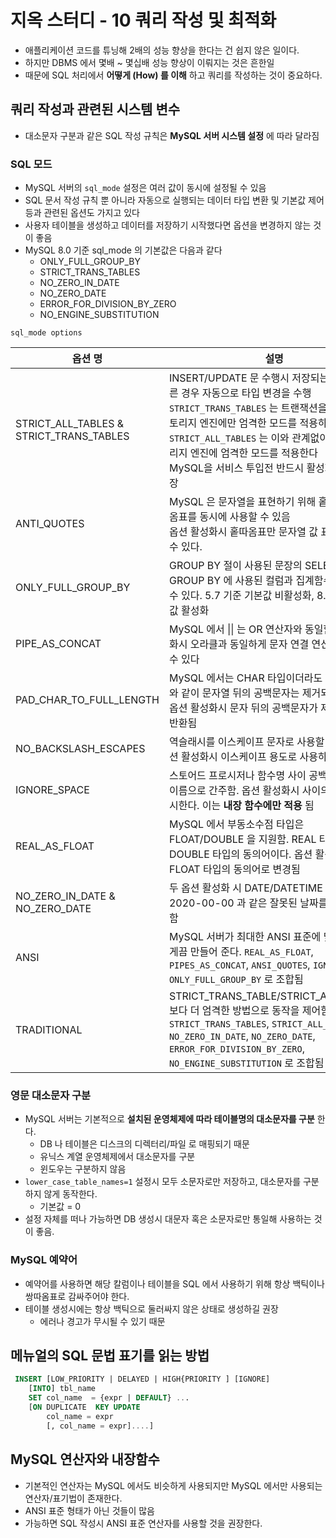 # 지옥 스터디 - 10 쿼리 작성 및 최적화
- 애플리케이션 코드를 튜닝해 2배의 성능 향상을 한다는 건 쉽지 않은 일이다.
- 하지만 DBMS 에서 몇배 ~ 몇십배 성능 향상이 이뤄지는 것은 흔한일
- 때문에 SQL 처리에서 **어떻게 (How) 를 이해** 하고 쿼리를 작성하는 것이 중요하다. 

## 쿼리 작성과 관련된 시스템 변수
- 대소문자 구분과 같은 SQL 작성 규칙은 **MySQL 서버 시스템 설정** 에 따라 달라짐

### SQL 모드
- MySQL 서버의 `sql_mode` 설정은 여러 값이 동시에 설정될 수 있음
- SQL 문서 작성 규칙 뿐 아니라 자동으로 실행되는 데이터 타입 변환 및 기본값 제어 등과 관련된 옵션도 가지고 있다
- 사용자 테이블을 생성하고 데이터를 저장하기 시작했다면 옵션을 변경하지 않는 것이 좋음
- MySQL 8.0 기준 sql_mode 의 기본값은 다음과 같다
  - ONLY_FULL_GROUP_BY
  - STRICT_TRANS_TABLES
  - NO_ZERO_IN_DATE
  - NO_ZERO_DATE
  - ERROR_FOR_DIVISION_BY_ZERO
  - NO_ENGINE_SUBSTITUTION

`sql_mode options`

| 옵션 명 | 설명 |
| --- | --- |
| STRICT_ALL_TABLES & STRICT_TRANS_TABLES  | INSERT/UPDATE 문 수행시 저장되는 타입이 다른 경우 자동으로 타입 변경을 수행 <br/> `STRICT_TRANS_TABLES` 는 트랜잭션을 지원하는 스토리지 엔진에만 엄격한 모드를 적용하고, `STRICT_ALL_TABLES` 는 이와 관계없이 모든 스토리지 엔진에 엄격한 모드를 적용한다 <br/> MySQL을 서비스 투입전 반드시 활성화 할 것을 권장 |
| ANTI_QUOTES | MySQL 은 문자열을 표현하기 위해 홑따옴표/쌍따옴표를 동시에 사용할 수 있음 <br/> 옵션 활성화시 홑따옴표만 문자열 값 표기로 사용할 수 있다. |
| ONLY_FULL_GROUP_BY | GROUP BY 절이 사용된 문장의 SELECT 절에는 GROUP BY 에 사용된 컬럼과 집계함수만 사용할 수 있다. 5.7 기준 기본값 비활성화, 8.0 기준 기본값 활성화 |
| PIPE_AS_CONCAT | MySQL 에서 &#124;&#124; 는 OR 연산자와 동일함. 옵션 활성화시 오라클과 동일하게 문자 연결 연산사로 사용할 수 있다 |
| PAD_CHAR_TO_FULL_LENGTH | MySQL 에서는 CHAR 타입이더라도 VARCHAR 와 같이 문자열 뒤의 공백문자는 제거되어 반환됨. 옵션 활성화시 문자 뒤의 공백문자가 제거되지 않고 반환됨 |
| NO_BACKSLASH_ESCAPES | 역슬래시를 이스케이프 문자로 사용할 수 있음. 옵션 활성화시 이스케이프 용도로 사용하지 못한다 |
| IGNORE_SPACE | 스토어드 프로시저나 함수명 사이 공백까지도 해당 이름으로 간주함. 옵션 활성화시 사이의 공백을 무시한다. 이는 **내장 함수에만 적용** 됨 |
| REAL_AS_FLOAT | MySQL 에서 부동소수점 타입은 FLOAT/DOUBLE 을 지원함. REAL 타입은 DOUBLE 타입의 동의어이다. 옵션 활성화시 FLOAT 타입의 동의어로 변경됨 |
| NO_ZERO_IN_DATE & NO_ZERO_DATE | 두 옵션 활성화 시 DATE/DATETIME 타입에 2020-00-00 과 같은 잘못된 날짜를 입력하지 못함 |
| ANSI | MySQL 서버가 최대한 ANSI 표준에 맞게 동작하게끔 만들어 준다. `REAL_AS_FLOAT`, `PIPES_AS_CONCAT`, `ANSI_QUOTES`, `IGNORE_SPACE`, `ONLY_FULL_GROUP_BY` 로 조합됨 |
| TRADITIONAL | STRICT_TRANS_TABLE/STRICT_ALL_TABLES 보다 더 엄격한 방법으로 동작을 제어함. `STRICT_TRANS_TABLES`, `STRICT_ALL_TABLES`, `NO_ZERO_IN_DATE`, `NO_ZERO_DATE`, `ERROR_FOR_DIVISION_BY_ZERO`, `NO_ENGINE_SUBSTITUTION` 로 조합됨 |

### 영문 대소문자 구분
- MySQL 서버는 기본적으로 **설치된 운영체제에 따라 테이블명의 대소문자를 구분** 한다.
  - DB 나 테이블은 디스크의 디렉터리/파일 로 매핑되기 때문
  - 유닉스 계열 운영체제에서 대소문자를 구분
  - 윈도우는 구분하지 않음
- `lower_case_table_names=1` 설정시 모두 소문자로만 저장하고, 대소문자를 구분하지 않게 동작한다.
  - 기본값 = 0
- 설정 자체를 떠나 가능하면 DB 생성시 대문자 혹은 소문자로만 통일해 사용하는 것이 좋음.

### MySQL 예약어
- 예약어를 사용하면 해당 칼럼이나 테이블을 SQL 에서 사용하기 위해 항상 백틱이나 쌍따옴표로 감싸주어야 한다.
- 테이블 생성시에는 항상 백틱으로 둘러싸지 않은 상태로 생성하길 권장
  - 에러나 경고가 무시될 수 있기 때문

## 메뉴얼의 SQL 문법 표기를 읽는 방법

```sql
 INSERT [LOW_PRIORITY | DELAYED | HIGH{PRIORITY ] [IGNORE]  
    [INTO] tbl_name
    SET col_name  = {expr | DEFAULT} ...
    [ON DUPLICATE  KEY UPDATE
        col_name = expr
        [, col_name = expr]....]
```

## MySQL 연산자와 내장함수
- 기본적인 연산자는 MySQL 에서도 비슷하게 사용되지만 MySQL 에서만 사용되는 연산자/표기법이 존재한다.
- ANSI 표준 형태가 아닌 것들이 많음
- 가능하면 SQL 작성시 ANSI 표준 연산자를 사용할 것을 권장한다.